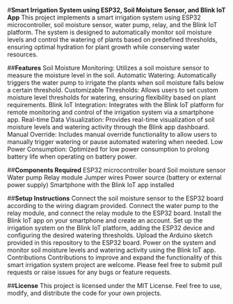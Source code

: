 #**Smart Irrigation System using ESP32, Soil Moisture Sensor, and Blink IoT App**
This project implements a smart irrigation system using ESP32 microcontroller, soil moisture sensor, water pump, relay, and the Blink IoT platform. The system is designed to automatically monitor soil moisture levels and control the watering of plants based on predefined thresholds, ensuring optimal hydration for plant growth while conserving water resources.

##**Features**
Soil Moisture Monitoring: Utilizes a soil moisture sensor to measure the moisture level in the soil.
Automatic Watering: Automatically triggers the water pump to irrigate the plants when soil moisture falls below a certain threshold.
Customizable Thresholds: Allows users to set custom moisture level thresholds for watering, ensuring flexibility based on plant requirements.
Blink IoT Integration: Integrates with the Blink IoT platform for remote monitoring and control of the irrigation system via a smartphone app.
Real-time Data Visualization: Provides real-time visualization of soil moisture levels and watering activity through the Blink app dashboard.
Manual Override: Includes manual override functionality to allow users to manually trigger watering or pause automated watering when needed.
Low Power Consumption: Optimized for low power consumption to prolong battery life when operating on battery power.

##**Components Required**
ESP32 microcontroller board
Soil moisture sensor
Water pump
Relay module
Jumper wires
Power source (battery or external power supply)
Smartphone with the Blink IoT app installed

##**Setup Instructions**
Connect the soil moisture sensor to the ESP32 board according to the wiring diagram provided.
Connect the water pump to the relay module, and connect the relay module to the ESP32 board.
Install the Blink IoT app on your smartphone and create an account.
Set up the irrigation system on the Blink IoT platform, adding the ESP32 device and configuring the desired watering thresholds.
Upload the Arduino sketch provided in this repository to the ESP32 board.
Power on the system and monitor soil moisture levels and watering activity using the Blink IoT app.
Contributions
Contributions to improve and expand the functionality of this smart irrigation system project are welcome. Please feel free to submit pull requests or raise issues for any bugs or feature requests.

##**License**
This project is licensed under the MIT License. Feel free to use, modify, and distribute the code for your own projects.